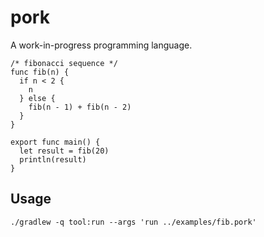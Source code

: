 # pork

A work-in-progress programming language.

```pork
/* fibonacci sequence */
func fib(n) {
  if n < 2 {
    n
  } else {
    fib(n - 1) + fib(n - 2)
  }
}

export func main() {
  let result = fib(20)
  println(result)
}
```

## Usage

```
./gradlew -q tool:run --args 'run ../examples/fib.pork'
```
